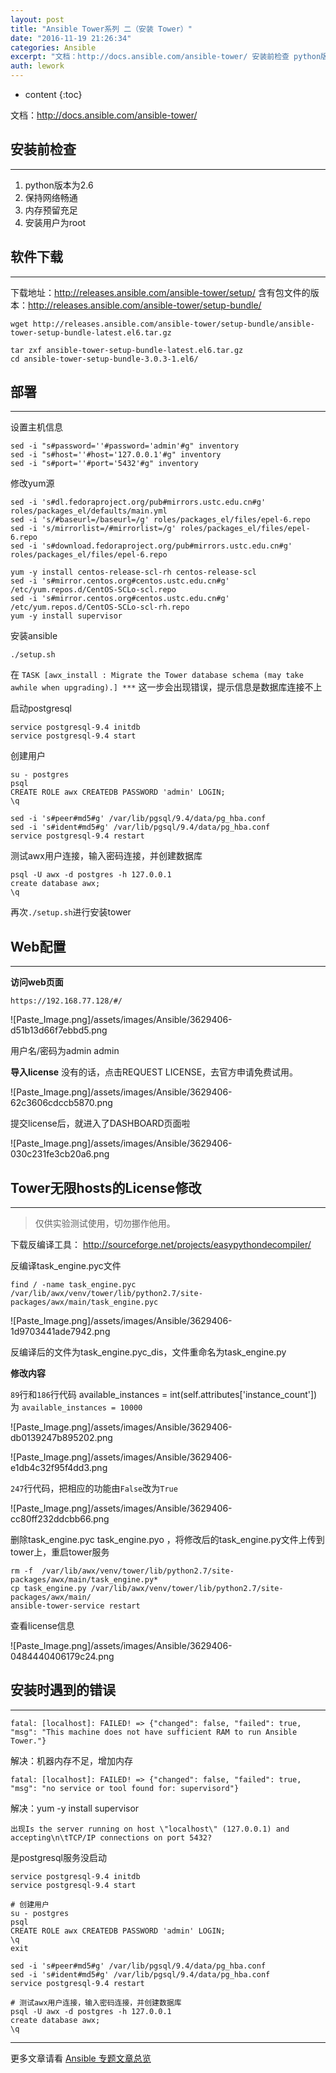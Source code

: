```yaml
---
layout: post
title: "Ansible Tower系列 二（安装 Tower）"
date: "2016-11-19 21:26:34"
categories: Ansible
excerpt: "文档：http://docs.ansible.com/ansible-tower/ 安装前检查 python版本为2.6 保持网络畅通 内存预留..."
auth: lework
---
```

* content
{:toc}

文档：http://docs.ansible.com/ansible-tower/

## 安装前检查
---

1. python版本为2.6
2. 保持网络畅通
3. 内存预留充足
4. 安装用户为root

## 软件下载
---

下载地址：http://releases.ansible.com/ansible-tower/setup/
含有包文件的版本：http://releases.ansible.com/ansible-tower/setup-bundle/

```
wget http://releases.ansible.com/ansible-tower/setup-bundle/ansible-tower-setup-bundle-latest.el6.tar.gz

tar zxf ansible-tower-setup-bundle-latest.el6.tar.gz
cd ansible-tower-setup-bundle-3.0.3-1.el6/
```
## 部署
---

设置主机信息
```
sed -i "s#password=''#password='admin'#g" inventory
sed -i "s#host=''#host='127.0.0.1'#g" inventory 
sed -i "s#port=''#port='5432'#g" inventory 
```
修改yum源
```
sed -i 's#dl.fedoraproject.org/pub#mirrors.ustc.edu.cn#g' roles/packages_el/defaults/main.yml
sed -i 's/#baseurl=/baseurl=/g' roles/packages_el/files/epel-6.repo
sed -i 's/mirrorlist=/#mirrorlist=/g' roles/packages_el/files/epel-6.repo
sed -i 's#download.fedoraproject.org/pub#mirrors.ustc.edu.cn#g' roles/packages_el/files/epel-6.repo

yum -y install centos-release-scl-rh centos-release-scl
sed -i 's#mirror.centos.org#centos.ustc.edu.cn#g' /etc/yum.repos.d/CentOS-SCLo-scl.repo
sed -i 's#mirror.centos.org#centos.ustc.edu.cn#g' /etc/yum.repos.d/CentOS-SCLo-scl-rh.repo
yum -y install supervisor
```
安装ansible
```
./setup.sh
```

在
`TASK [awx_install : Migrate the Tower database schema (may take awhile when upgrading).] ***`
这一步会出现错误，提示信息是数据库连接不上

启动postgresql

```
service postgresql-9.4 initdb
service postgresql-9.4 start
```

创建用户
```
su - postgres
psql
CREATE ROLE awx CREATEDB PASSWORD 'admin' LOGIN; 
\q

sed -i 's#peer#md5#g' /var/lib/pgsql/9.4/data/pg_hba.conf
sed -i 's#ident#md5#g' /var/lib/pgsql/9.4/data/pg_hba.conf
service postgresql-9.4 restart
```

测试awx用户连接，输入密码连接，并创建数据库
```
psql -U awx -d postgres -h 127.0.0.1
create database awx;
\q
```

再次` ./setup.sh `进行安装tower


## Web配置
---

**访问web页面**

`https://192.168.77.128/#/`

![Paste_Image.png]/assets/images/Ansible/3629406-d51b13d66f7ebbd5.png

用户名/密码为admin admin

**导入license**
没有的话，点击REQUEST LICENSE，去官方申请免费试用。

![Paste_Image.png]/assets/images/Ansible/3629406-62c3606cdccb5870.png

提交license后，就进入了DASHBOARD页面啦



![Paste_Image.png]/assets/images/Ansible/3629406-030c231fe3cb20a6.png

## Tower无限hosts的License修改
---

> 仅供实验测试使用，切勿挪作他用。

下载反编译工具： http://sourceforge.net/projects/easypythondecompiler/

反编译task_engine.pyc文件
```
find / -name task_engine.pyc
/var/lib/awx/venv/tower/lib/python2.7/site-packages/awx/main/task_engine.pyc
```

![Paste_Image.png]/assets/images/Ansible/3629406-1d9703441ade7942.png


反编译后的文件为task_engine.pyc_dis，文件重命名为task_engine.py

**修改内容**

`89`行和`186`行代码
available_instances = int(self.attributes['instance_count']) 为
`available_instances = 10000`

![Paste_Image.png]/assets/images/Ansible/3629406-db0139247b895202.png

![Paste_Image.png]/assets/images/Ansible/3629406-e1db4c32f95f4dd3.png

`247`行代码，把相应的功能由`False`改为`True`

![Paste_Image.png]/assets/images/Ansible/3629406-cc80ff232ddcbb66.png

删除task_engine.pyc task_engine.pyo ，将修改后的task_engine.py文件上传到tower上，重启tower服务
```
rm -f  /var/lib/awx/venv/tower/lib/python2.7/site-packages/awx/main/task_engine.py*
cp task_engine.py /var/lib/awx/venv/tower/lib/python2.7/site-packages/awx/main/
ansible-tower-service restart
```

查看license信息

![Paste_Image.png]/assets/images/Ansible/3629406-0484440406179c24.png

## 安装时遇到的错误
---
```
fatal: [localhost]: FAILED! => {"changed": false, "failed": true, "msg": "This machine does not have sufficient RAM to run Ansible Tower."}
```
解决：机器内存不足，增加内存
```
fatal: [localhost]: FAILED! => {"changed": false, "failed": true, "msg": "no service or tool found for: supervisord"}
```
解决：yum -y install supervisor
```
出现Is the server running on host \"localhost\" (127.0.0.1) and accepting\n\tTCP/IP connections on port 5432?
```
是postgresql服务没启动
```
service postgresql-9.4 initdb
service postgresql-9.4 start

# 创建用户
su - postgres
psql
CREATE ROLE awx CREATEDB PASSWORD 'admin' LOGIN; 
\q
exit

sed -i 's#peer#md5#g' /var/lib/pgsql/9.4/data/pg_hba.conf
sed -i 's#ident#md5#g' /var/lib/pgsql/9.4/data/pg_hba.conf
service postgresql-9.4 restart

# 测试awx用户连接，输入密码连接，并创建数据库
psql -U awx -d postgres -h 127.0.0.1
create database awx;
\q
```
---
更多文章请看 [Ansible 专题文章总览](http://www.jianshu.com/p/c56a88b103f8)
